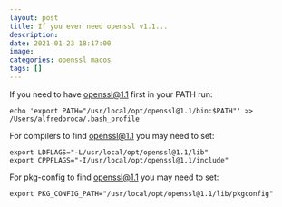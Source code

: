 ```yaml
---
layout: post
title: If you ever need openssl v1.1...
description: 
date: 2021-01-23 18:17:00
image: 
categories: openssl macos
tags: []
---
```


If you need to have openssl@1.1 first in your PATH run:
  
    echo 'export PATH="/usr/local/opt/openssl@1.1/bin:$PATH"' >> /Users/alfredoroca/.bash_profile

For compilers to find openssl@1.1 you may need to set:

    export LDFLAGS="-L/usr/local/opt/openssl@1.1/lib"
    export CPPFLAGS="-I/usr/local/opt/openssl@1.1/include"

For pkg-config to find openssl@1.1 you may need to set:

    export PKG_CONFIG_PATH="/usr/local/opt/openssl@1.1/lib/pkgconfig"